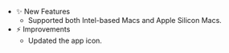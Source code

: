 -   ✨ New Features
    -   Supported both Intel-based Macs and Apple Silicon Macs.
-   ⚡️ Improvements
    -   Updated the app icon.
